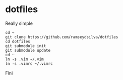 dotfiles
========

Really simple

```
cd ~
git clone https://github.com/ramseydsilva/dotfiles
cd dotfiles
git submodule init
git submodule update
cd ~
ln -s .vim ~/.vim
ln -s .vimrc ~/.vimrc
```

Fini
